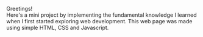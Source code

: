 Greetings!  
Here's a mini project by implementing the fundamental knowledge I learned when I first started exploring web development. This web page was made using simple HTML, CSS and Javascript.
